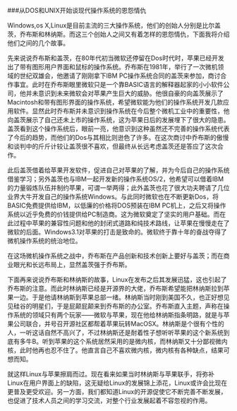 ###从DOS和UNIX开始谈现代操作系统的恩怨情仇

Windows,os X,Linux是目前主流的三大操作系统，他们的创始人分别是比尔盖茨，乔布斯和林纳斯。而这三个创始人之间又有着怎样的恩怨情仇，下面我将介绍他们之间的几个故事。

先来说说乔布斯和盖茨，在80年代初当微软还停留在Dos时代时，苹果已经开发出了带有图形用户界面和鼠标的操作系统。乔布斯在1981年，举行了一次微机领域的世纪双雄会，他邀请了刚刚拿下IBM PC操作系统合同的盖茨来参加，商讨合作事宜。此时在乔布斯眼里微软只是一个靠BASIC语言的解释器起家的小小软件公司，他并未意识到未来微软会对苹果产生巨大的威胁。他很自豪的向盖茨展示了Macintosh和带有图形界面的操作系统，希望微软能为他们的操作系统开发几款应用软件。显然此时乔布斯并未意识到操作系统在今后整个微机工业中的重要性，他向盖茨展示了自己还未上市的操作系统，这为苹果日后的发展埋下了很大的隐患。盖茨看到这个操作系统后，眼前一亮，他意识到这种虽然还不完善的操作系统代表了今后的趋势，而他们的Dos与其相比则逊色了许多。在这次商讨中乔布斯的傲慢和谈判中的斤斤计较让盖茨很不喜欢，但最终从长远考虑盖茨还是答应了这次合作。

此后盖茨借着给苹果开发软件，促进自己对苹果的了解，并为今后自己的操作系统借鉴学习；另外盖茨也与IBM一起开发新的操作系统OS/2，他希望可以借着IBM的力量锻炼队伍并制约苹果，可谓一举两得；此外盖茨也花了很大功夫聘请了几位业界大牛开发自己的操作系统Windows。与此同时微软也在不断更新Dos，将BASIC免费提供给IBM，以低廉的价格将DOS预装在IBM PC机上，之后又将操作系统以近乎免费的价钱提供给PC制造商。这为微软奠定了坚实的用户基础。而在此过程中苹果的兼容性问题和他的封闭式道路和纯技术路线，让苹果在慢慢走在了微软的后面。Windows3.1对苹果的打击是致命的。微软终于靠十年的奋战夺得了微机操作系统的统治地位。

在这场微机操作系统之战中，乔布斯在产品创新和技术创新上要好与盖茨；而在商业眼光和长远布局上，显然盖茨强于乔布斯。

下面再来说说乔布斯和林纳斯的故事，Linux在发布之后其发展迅猛，这也引起了乔布斯的注意。而此时林纳斯已经是开源界的大佬，乔布斯希望能把林纳斯拉到苹果一边。于是他请林纳斯到苹果总部一绪。林纳斯当时刚到美国不久，也正好想见见硅谷的明星们，于是屁颠屁颠来到乔布斯的办公室。乔布斯直入主题，声称在操作系统的领域只有两个玩家――微软与苹果，现在他给林纳斯指条明路，就是与苹果公司联合，并号召开源社区都帮着苹果玩转MacOSX。林纳斯是个很有个性的人，一听这话自然不高兴了，不过林纳斯还是耐着性子想听听苹果的这个新系统到底有多牛B。听到苹果的这个系统居然采用的是微内核，而林纳斯又十分鄙视微内核，此时他再也忍不住了。他直言自己不喜欢微内核，微内核有各种缺点，结果可想而知。

就这样Linux与苹果擦肩而过。现在看来如果当时林纳斯与苹果联手，将弥补Linux在用户界面上的缺陷，这无疑给Linux的发展锦上添花，Linux或许会比现在更普及更受欢迎。另一方面，我们都知道Linux的开源促使它不断完善不断发展，也促进了技术人员之间的学习交流，对整个行业发展起着不容忽视的作用。
